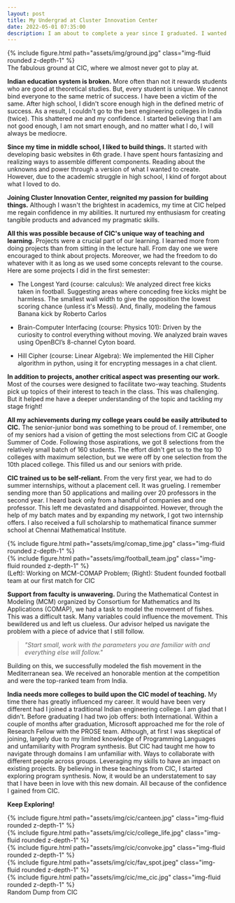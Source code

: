 ```yaml
---
layout: post
title: My Undergrad at Cluster Innovation Center
date: 2022-05-01 07:35:00
description: I am about to complete a year since I graduated. I wanted to reflect on my time at Cluster Innovation Center (CIC) and what I have learned from one of the most fruitful phases of my life.
---
```


<div class="row mt-3">
    <div class="col-sm mt-3 mt-md-0">
        {% include figure.html path="assets/img/ground.jpg" class="img-fluid rounded z-depth-1" %}
    </div>
</div>
<div class="caption">
   The fabulous ground at CIC, where we almost never got to play at.
</div>

**Indian education system is broken.** More often than not it rewards students who are good at theoretical studies.
But, every student is unique.
We cannot bind everyone to the same metric of success.
I have been a victim of the same.
After high school, I didn't score enough high in the defined metric of success.
As a result, I couldn't go to the best engineering colleges in India (twice).
This shattered me and my confidence.
I started believing that I am not good enough, I am not smart enough, and no matter what I do, I will always be mediocre. 

**Since my time in middle school, I liked to build things.**
It started with developing basic websites in 6th grade.
I have spent hours fantasizing and realizing ways to assemble different components.
Reading about the unknowns and power through a version of what I wanted to create.
However, due to the academic struggle in high school, I kind of forgot about what I loved to do. 

**Joining Cluster Innovation Center, reignited my passion for building things.**
Although I wasn't the brightest in academics, my time at CIC helped me regain confidence in my abilities.
It nurtured my enthusiasm for creating tangible products and advanced my pragmatic skills. 

**All this was possible because of CIC's unique way of teaching and learning.**
Projects were a crucial part of our learning.
I learned more from doing projects than from sitting in the lecture hall.
From day one we were encouraged to think about projects.
Moreover, we had the freedom to do whatever with it as long as we used some concepts relevant to the course.
Here are some projects I did in the first semester:
 
- The Longest Yard (course: calculus):
We analyzed direct free kicks taken in football.
Suggesting areas where conceding free kicks might be harmless.
The smallest wall width to give the opposition the lowest scoring chance (unless it's Messi).
And, finally, modeling the famous Banana kick by Roberto Carlos 

- Brain-Computer Interfacing (course: Physics 101):
Driven by the curiosity to control everything without moving.
We analyzed brain waves using OpenBCI’s 8-channel Cyton board.

- Hill Cipher (course: Linear Algebra):
We implemented the Hill Cipher algorithm in python, using it for encrypting messages in a chat client.

**In addition to projects, another critical aspect was presenting our work.**
Most of the courses were designed to facilitate two-way teaching.
Students pick up topics of their interest to teach in the class.
This was challenging.
But it helped me have a deeper understanding of the topic and tackling my stage fright!

**All my achievements during my college years could be easily attributed to CIC.**
The senior-junior bond was something to be proud of.
I remember, one of my seniors had a vision of getting the most selections from CIC at Google Summer of Code.
Following those aspirations, we got 8 selections from the relatively small batch of 160 students.
The effort didn't get us to the top 10 colleges with maximum selection, but we were off by one selection from the 10th placed college.
This filled us and our seniors with pride. 

**CIC trained us to be self-reliant.**
From the very first year, we had to do summer internships, without a placement cell.
It was grueling.
I remember sending more than 50 applications and mailing over 20 professors in the second year.
I heard back only from a handful of companies and one professor.
This left me devastated and disappointed.
However, through the help of my batch mates and by expanding my network, I got two internship offers.
I also received a full scholarship to mathematical finance summer school at Chennai Mathematical Institute.


<div class="row mt-3">
    <div class="col-sm mt-3 mt-md-0">
        {% include figure.html path="assets/img/comap_time.jpg" class="img-fluid rounded z-depth-1" %}
    </div>
    <div class="col-sm mt-3 mt-md-0">
        {% include figure.html path="assets/img/football_team.jpg" class="img-fluid rounded z-depth-1" %}
    </div>
</div>
<div class="caption">
    (Left): Working on MCM-COMAP Problem; (Right): Student founded football team at our first match for CIC
</div>

**Support from faculty is unwavering.**
During the Mathematical Contest in Modeling (MCM) organized by Consortium for Mathematics and Its Applications (COMAP), we had a task to model the movement of fishes.
This was a difficult task.
Many variables could influence the movement.
This bewildered us and left us clueless.
Our advisor helped us navigate the problem with a piece of advice that I still follow.

> *"Start small, work with the parameters  you are familiar with and everything else will follow."*

Building on this, we successfully modeled the fish movement in the Mediterranean sea.
We received an honorable mention at the competition and were the top-ranked team from India.

**India needs more colleges to build upon the CIC model of teaching.**
My time there has greatly influenced my career.
It would have been very different had I joined a traditional Indian engineering college.
I am glad that I didn't.
Before graduating I had two job offers: both International.
Within a couple of months after graduation, Microsoft approached me for the role of Research Fellow with the PROSE team.
Although, at first I was skeptical of joining, largely due to my limited knowledge of Programming Languages and unfamiliarity with Program synthesis.
But CIC had taught me how to navigate through domains I am unfamiliar with. Ways to collaborate with different people across groups.
Leveraging my skills to have an impact on existing projects.
By believing in these teachings from CIC, I started exploring program synthesis.
Now, it would be an understatement to say that I have been in love with this new domain.
All because of the confidence I gained from CIC. 

**Keep Exploring!**

<div class="row mt-3">
    <div class="col-sm mt-3 mt-md-0">
        {% include figure.html path="assets/img/cic/canteen.jpg" class="img-fluid rounded z-depth-1" %}
    </div>
    <div class="col-sm mt-3 mt-md-0">
        {% include figure.html path="assets/img/cic/college_life.jpg" class="img-fluid rounded z-depth-1" %}
    </div>
    <div class="col-sm mt-3 mt-md-0">
        {% include figure.html path="assets/img/cic/convoke.jpg" class="img-fluid rounded z-depth-1" %}
    </div>
    <div class="col-sm mt-3 mt-md-0">
        {% include figure.html path="assets/img/cic/fav_spot.jpeg" class="img-fluid rounded z-depth-1" %}
    </div>
    <div class="col-sm mt-3 mt-md-0">
        {% include figure.html path="assets/img/cic/me_cic.jpg" class="img-fluid rounded z-depth-1" %}
    </div>
</div>
<div class="caption">
    Random Dump from CIC
</div>
